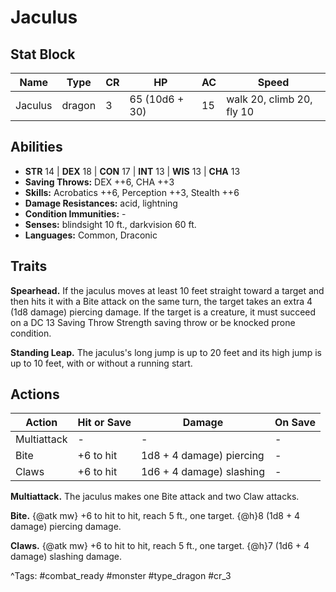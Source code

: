 # Jaculus

## Stat Block

| Name | Type | CR | HP | AC | Speed |
|------|------|----|----|----|-------|
| Jaculus | dragon | 3 | 65 (10d6 + 30) | 15 | walk 20, climb 20, fly 10 |

## Abilities

- **STR** 14 | **DEX** 18 | **CON** 17 | **INT** 13 | **WIS** 13 | **CHA** 13
- **Saving Throws:** DEX ++6, CHA ++3  
- **Skills:** Acrobatics ++6, Perception ++3, Stealth ++6  
- **Damage Resistances:** acid, lightning  
- **Condition Immunities:** -  
- **Senses:** blindsight 10 ft., darkvision 60 ft.  
- **Languages:** Common, Draconic

## Traits

**Spearhead.** If the jaculus moves at least 10 feet straight toward a target and then hits it with a Bite attack on the same turn, the target takes an extra 4 (1d8 damage) piercing damage. If the target is a creature, it must succeed on a DC 13 Saving Throw Strength saving throw or be knocked prone condition.

**Standing Leap.** The jaculus's long jump is up to 20 feet and its high jump is up to 10 feet, with or without a running start.


## Actions

| Action | Hit or Save | Damage | On Save |
|--------|--------------|--------|----------|
| Multiattack | - | - | - |
| Bite | +6 to hit | 1d8 + 4 damage) piercing | - |
| Claws | +6 to hit | 1d6 + 4 damage) slashing | - |

**Multiattack.** The jaculus makes one Bite attack and two Claw attacks.

**Bite.** {@atk mw} +6 to hit to hit, reach 5 ft., one target. {@h}8 (1d8 + 4 damage) piercing damage.

**Claws.** {@atk mw} +6 to hit to hit, reach 5 ft., one target. {@h}7 (1d6 + 4 damage) slashing damage.


^Tags: #combat_ready #monster #type_dragon #cr_3